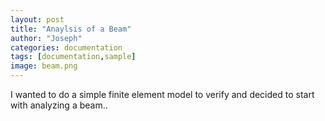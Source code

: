 ```yaml
---
layout: post
title: "Anaylsis of a Beam"
author: "Joseph"
categories: documentation
tags: [documentation,sample]
image: beam.png
---
```


I wanted to do a simple finite element model to verify and decided to start with analyzing a beam..

